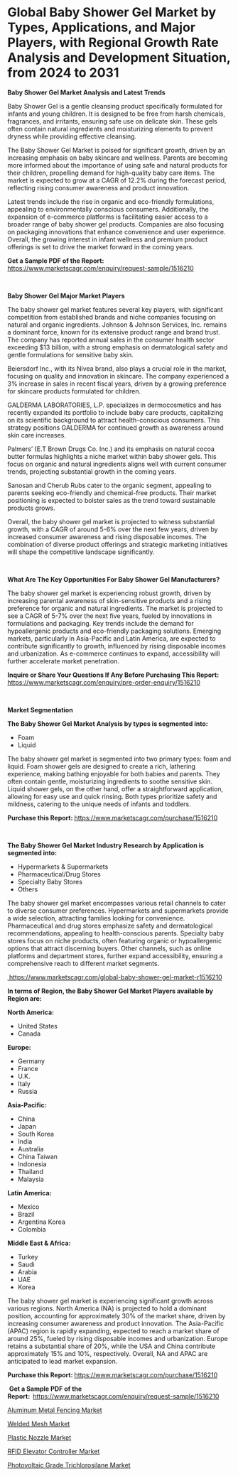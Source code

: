 <p><h1>Global Baby Shower Gel Market by Types, Applications, and Major Players, with Regional Growth Rate Analysis and Development Situation, from 2024 to 2031</h1></p><p><strong>Baby Shower Gel Market Analysis and Latest Trends</strong></p>
<p><p>Baby Shower Gel is a gentle cleansing product specifically formulated for infants and young children. It is designed to be free from harsh chemicals, fragrances, and irritants, ensuring safe use on delicate skin. These gels often contain natural ingredients and moisturizing elements to prevent dryness while providing effective cleansing.</p><p>The Baby Shower Gel Market is poised for significant growth, driven by an increasing emphasis on baby skincare and wellness. Parents are becoming more informed about the importance of using safe and natural products for their children, propelling demand for high-quality baby care items. The market is expected to grow at a CAGR of 12.2% during the forecast period, reflecting rising consumer awareness and product innovation.</p><p>Latest trends include the rise in organic and eco-friendly formulations, appealing to environmentally conscious consumers. Additionally, the expansion of e-commerce platforms is facilitating easier access to a broader range of baby shower gel products. Companies are also focusing on packaging innovations that enhance convenience and user experience. Overall, the growing interest in infant wellness and premium product offerings is set to drive the market forward in the coming years.</p></p>
<p><strong>Get a Sample PDF of the Report:&nbsp;</strong> <a href="https://www.marketscagr.com/enquiry/request-sample/1516210?utm_campaign=1802&utm_medium=2&utm_source=Github&utm_content=ia&utm_term=27102024&utm_id=baby-shower-gel">https://www.marketscagr.com/enquiry/request-sample/1516210</a></p>
<p>&nbsp;</p>
<p><strong>Baby Shower Gel Major Market Players</strong></p>
<p><p>The baby shower gel market features several key players, with significant competition from established brands and niche companies focusing on natural and organic ingredients. Johnson & Johnson Services, Inc. remains a dominant force, known for its extensive product range and brand trust. The company has reported annual sales in the consumer health sector exceeding $13 billion, with a strong emphasis on dermatological safety and gentle formulations for sensitive baby skin.</p><p>Beiersdorf Inc., with its Nivea brand, also plays a crucial role in the market, focusing on quality and innovation in skincare. The company experienced a 3% increase in sales in recent fiscal years, driven by a growing preference for skincare products formulated for children.</p><p>GALDERMA LABORATORIES, L.P. specializes in dermocosmetics and has recently expanded its portfolio to include baby care products, capitalizing on its scientific background to attract health-conscious consumers. This strategy positions GALDERMA for continued growth as awareness around skin care increases.</p><p>Palmers’ (E.T Brown Drugs Co. Inc.) and its emphasis on natural cocoa butter formulas highlights a niche market within baby shower gels. This focus on organic and natural ingredients aligns well with current consumer trends, projecting substantial growth in the coming years.</p><p>Sanosan and Cherub Rubs cater to the organic segment, appealing to parents seeking eco-friendly and chemical-free products. Their market positioning is expected to bolster sales as the trend toward sustainable products grows.</p><p>Overall, the baby shower gel market is projected to witness substantial growth, with a CAGR of around 5-6% over the next few years, driven by increased consumer awareness and rising disposable incomes. The combination of diverse product offerings and strategic marketing initiatives will shape the competitive landscape significantly.</p></p>
<p>&nbsp;</p>
<p><strong>What Are The Key Opportunities For Baby Shower Gel Manufacturers?</strong></p>
<p><p>The baby shower gel market is experiencing robust growth, driven by increasing parental awareness of skin-sensitive products and a rising preference for organic and natural ingredients. The market is projected to see a CAGR of 5-7% over the next five years, fueled by innovations in formulations and packaging. Key trends include the demand for hypoallergenic products and eco-friendly packaging solutions. Emerging markets, particularly in Asia-Pacific and Latin America, are expected to contribute significantly to growth, influenced by rising disposable incomes and urbanization. As e-commerce continues to expand, accessibility will further accelerate market penetration.</p></p>
<p><strong>Inquire or Share Your Questions If Any Before Purchasing This Report:</strong> <a href="https://www.marketscagr.com/enquiry/pre-order-enquiry/1516210?utm_campaign=1802&utm_medium=2&utm_source=Github&utm_content=ia&utm_term=27102024&utm_id=baby-shower-gel">https://www.marketscagr.com/enquiry/pre-order-enquiry/1516210</a></p>
<p>&nbsp;</p>
<p><strong>Market Segmentation</strong></p>
<p><strong>The Baby Shower Gel Market Analysis by types is segmented into:</strong></p>
<p><ul><li>Foam</li><li>Liquid</li></ul></p>
<p><p>The baby shower gel market is segmented into two primary types: foam and liquid. Foam shower gels are designed to create a rich, lathering experience, making bathing enjoyable for both babies and parents. They often contain gentle, moisturizing ingredients to soothe sensitive skin. Liquid shower gels, on the other hand, offer a straightforward application, allowing for easy use and quick rinsing. Both types prioritize safety and mildness, catering to the unique needs of infants and toddlers.</p></p>
<p><strong>Purchase this Report:&nbsp;</strong><a href="https://www.marketscagr.com/purchase/1516210?utm_campaign=1802&utm_medium=2&utm_source=Github&utm_content=ia&utm_term=27102024&utm_id=baby-shower-gel">https://www.marketscagr.com/purchase/1516210</a></p>
<p>&nbsp;</p>
<p><strong>The Baby Shower Gel Market Industry Research by Application is segmented into:</strong></p>
<p><ul><li>Hypermarkets & Supermarkets</li><li>Pharmaceutical/Drug Stores</li><li>Specialty Baby Stores</li><li>Others</li></ul></p>
<p><p>The baby shower gel market encompasses various retail channels to cater to diverse consumer preferences. Hypermarkets and supermarkets provide a wide selection, attracting families looking for convenience. Pharmaceutical and drug stores emphasize safety and dermatological recommendations, appealing to health-conscious parents. Specialty baby stores focus on niche products, often featuring organic or hypoallergenic options that attract discerning buyers. Other channels, such as online platforms and department stores, further expand accessibility, ensuring a comprehensive reach to different market segments.</p></p>
<p><a href="https://www.marketscagr.com/global-baby-shower-gel-market-r1516210?utm_campaign=1802&utm_medium=2&utm_source=Github&utm_content=ia&utm_term=27102024&utm_id=baby-shower-gel">&nbsp;https://www.marketscagr.com/global-baby-shower-gel-market-r1516210</a></p>
<p><strong>In terms of Region, the Baby Shower Gel Market Players available by Region are:</strong></p>
<p>
    <p> <strong> North America: </strong>
        <ul>
            <li>United States</li>
            <li>Canada</li>
        </ul>
        </p> 
    <p> <strong> Europe: </strong>
        <ul>
            <li>Germany</li>
            <li>France</li>
            <li>U.K.</li>
            <li>Italy</li>
            <li>Russia</li>
        </ul>
        </p> 
    <p> <strong> Asia-Pacific: </strong>
        <ul>
            <li>China</li>
            <li>Japan</li>
            <li>South Korea</li>
            <li>India</li>
            <li>Australia</li>
            <li>China Taiwan</li>
            <li>Indonesia</li>
            <li>Thailand</li>
            <li>Malaysia</li>
        </ul>
        </p> 
    <p> <strong> Latin America: </strong>
        <ul>
            <li>Mexico</li>
            <li>Brazil</li>
            <li>Argentina Korea</li>
            <li>Colombia</li>
        </ul>
        </p> 
    <p> <strong> Middle East & Africa: </strong>
        <ul>
            <li>Turkey</li>
            <li>Saudi</li>
            <li>Arabia</li>
            <li>UAE</li>
            <li>Korea</li>
        </ul>
    </p>
    </p>
<p><p>The baby shower gel market is experiencing significant growth across various regions. North America (NA) is projected to hold a dominant position, accounting for approximately 30% of the market share, driven by increasing consumer awareness and product innovation. The Asia-Pacific (APAC) region is rapidly expanding, expected to reach a market share of around 25%, fueled by rising disposable incomes and urbanization. Europe retains a substantial share of 20%, while the USA and China contribute approximately 15% and 10%, respectively. Overall, NA and APAC are anticipated to lead market expansion.</p></p>
<p><strong>Purchase this Report: </strong><a href="https://www.marketscagr.com/purchase/1516210?utm_campaign=1802&utm_medium=2&utm_source=Github&utm_content=ia&utm_term=27102024&utm_id=baby-shower-gel">https://www.marketscagr.com/purchase/1516210</a></p>
<p>&nbsp;<strong>Get a Sample PDF of the Report:&nbsp;&nbsp;</strong><a href="https://www.marketscagr.com/enquiry/request-sample/1516210?utm_campaign=1802&utm_medium=2&utm_source=Github&utm_content=ia&utm_term=27102024&utm_id=baby-shower-gel">https://www.marketscagr.com/enquiry/request-sample/1516210</a></p>
<p><strong></strong></p>
<p><p><a href="https://www.linkedin.com/pulse/regulatory-landscape-its-influence-global-aluminum-metal-1nuhe?trk=public_post_embed_feed-article-content&utm_campaign=1802&utm_medium=2&utm_source=Github&utm_content=ia&utm_term=27102024&utm_id=baby-shower-gel">Aluminum Metal Fencing Market</a></p><p><a href="https://www.linkedin.com/pulse/welded-mesh-market-segmentation-geographical-regions-forcast-igwre?trk=public_post_embed_feed-article-content&utm_campaign=1802&utm_medium=2&utm_source=Github&utm_content=ia&utm_term=27102024&utm_id=baby-shower-gel">Welded Mesh Market</a></p><p><a href="https://www.linkedin.com/pulse/plastic-nozzle-market-trends-insights-type-application-eacbe?trk=public_post_embed_feed-article-content&utm_campaign=1802&utm_medium=2&utm_source=Github&utm_content=ia&utm_term=27102024&utm_id=baby-shower-gel">Plastic Nozzle Market</a></p><p><a href="https://www.linkedin.com/pulse/strategic-roadmap-global-rfid-elevator-controller-market-job5e?trk=public_post_embed_feed-article-content&utm_campaign=1802&utm_medium=2&utm_source=Github&utm_content=ia&utm_term=27102024&utm_id=baby-shower-gel">RFID Elevator Controller Market</a></p><p><a href="https://github.com/WashimHussain441/Market-Research-Report-List-1/blob/main/photovoltaic-grade-trichlorosilane-market.md?utm_campaign=1802&utm_medium=2&utm_source=Github&utm_content=ia&utm_term=27102024&utm_id=baby-shower-gel">Photovoltaic Grade Trichlorosilane Market</a></p></p>